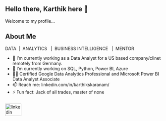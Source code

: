 ## Hello there, Karthik here 👋
Welcome to my profile...
## About Me
DATA  &nbsp;|&nbsp;  ANALYTICS &nbsp; |&nbsp;  BUSINESS INTELLIGENCE &nbsp; |  &nbsp;MENTOR

- 🔭 I’m currently working as a Data Analyst for a US based company/clinet remotely from Germany.
- 🌱 I’m currently working on SQL, Python, Power BI, Azure
- 👨‍💻 Certified Google Data Analytics Professional and Microsoft Power BI Data Analyst Associate
- 📫 Reach me: linkedin.com/in/karthikskaranam/
- ⚡ Fun fact: Jack of all trades, master of none

###


  <a href="https://linkedin.com/in/karthikskaranam/" target="_blank">
    <img src="https://raw.githubusercontent.com/maurodesouza/profile-readme-generator/master/src/assets/icons/social/linkedin/default.svg" width="52" height="40" alt="linkedin logo"  />
  </a>


###
